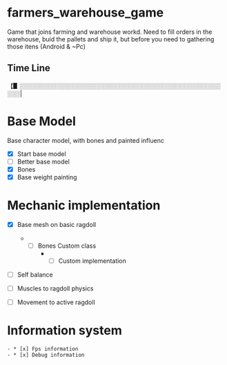 # farmers_warehouse_game
Game that joins farming and warehouse workd. Need to fill orders in the warehouse, buid the pallets and ship it, but before you need to gathering those itens (Android &amp; ~Pc)

## Time Line
【▋░░░░░░░░░░░░░░░░░░░░░░░░░░░░░░░░░░░░░░░░░░░░░░░░░░|
# Base Model
Base character model, with bones and painted influenc
* [x] Start base model
* [ ] Better base model
* [x] Bones
* [x] Base weight painting

# Mechanic implementation
* [x] Base mesh on basic ragdoll
	- * [ ] Bones Custom class
		- * [ ] Custom implementation
* [ ] Self balance
* [ ] Muscles to ragdoll physics
* [ ] Movement to active ragdoll


# Information system
    - * [x] Fps information
    - * [x] Debug information